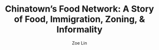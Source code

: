 ---
layout: project
title: "Chinatown’s Food Network: A Story of Food, Immigration, Zoning, & Informality"
author: Zoe Lin
year: 2023
---